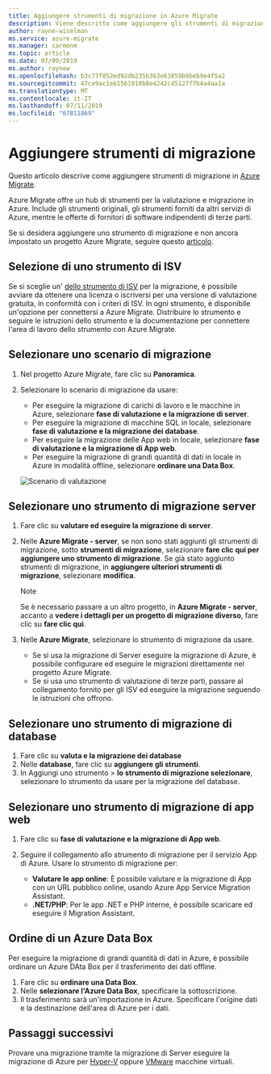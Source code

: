 ```yaml
---
title: Aggiungere strumenti di migrazione in Azure Migrate
description: Viene descritto come aggiungere gli strumenti di migrazione nell'hub di Azure Migrate.
author: rayne-wiselman
ms.service: azure-migrate
ms.manager: carmonm
ms.topic: article
ms.date: 07/09/2019
ms.author: raynew
ms.openlocfilehash: b3c77f052ed92db235b363e63859b9beb9e4f5a2
ms.sourcegitcommit: 47ce9ac1eb1561810b8e4242c45127f7b4a4aa1a
ms.translationtype: MT
ms.contentlocale: it-IT
ms.lasthandoff: 07/11/2019
ms.locfileid: "67811869"
---
```

# <a name="add-migration-tools"></a>Aggiungere strumenti di migrazione

Questo articolo descrive come aggiungere strumenti di migrazione in [Azure Migrate](migrate-overview.md).

Azure Migrate offre un hub di strumenti per la valutazione e migrazione in Azure. Include gli strumenti originali, gli strumenti forniti da altri servizi di Azure, mentre le offerte di fornitori di software indipendenti di terze parti.

Se si desidera aggiungere uno strumento di migrazione e non ancora impostato un progetto Azure Migrate, seguire questo [articolo](how-to-add-tool-first-time.md).



## <a name="selecting-an-isv-tool"></a>Selezione di uno strumento di ISV

Se si sceglie un' [dello strumento di ISV](migrate-services-overview.md#isv-integration) per la migrazione, è possibile avviare da ottenere una licenza o iscriversi per una versione di valutazione gratuita, in conformità con i criteri di ISV. In ogni strumento, è disponibile un'opzione per connettersi a Azure Migrate. Distribuire lo strumento e seguire le istruzioni dello strumento e la documentazione per connettere l'area di lavoro dello strumento con Azure Migrate. 

## <a name="select-a-migration-scenario"></a>Selezionare uno scenario di migrazione

1. Nel progetto Azure Migrate, fare clic su **Panoramica**.
2. Selezionare lo scenario di migrazione da usare:

    - Per eseguire la migrazione di carichi di lavoro e le macchine in Azure, selezionare **fase di valutazione e la migrazione di server**.
    - Per eseguire la migrazione di macchine SQL in locale, selezionare **fase di valutazione e la migrazione dei database**.
    - Per eseguire la migrazione delle App web in locale, selezionare **fase di valutazione e la migrazione di App web**.
    - Per eseguire la migrazione di grandi quantità di dati in locale in Azure in modalità offline, selezionare **ordinare una Data Box**.

    ![Scenario di valutazione](./media/how-to-migrate/assess-scenario.png)

## <a name="select-a-server-migration-tool"></a>Selezionare uno strumento di migrazione server

1. Fare clic su **valutare ed eseguire la migrazione di server**.
2. Nelle **Azure Migrate - server**, se non sono stati aggiunti gli strumenti di migrazione, sotto **strumenti di migrazione**, selezionare **fare clic qui per aggiungere uno strumento di migrazione**. Se già stato aggiunto strumenti di migrazione, in **aggiungere ulteriori strumenti di migrazione**, selezionare **modifica**.

    > [!NOTE]
    > Se è necessario passare a un altro progetto, in **Azure Migrate - server**, accanto a **vedere i dettagli per un progetto di migrazione diverso**, fare clic su **fare clic qui**.

3. Nelle **Azure Migrate**, selezionare lo strumento di migrazione da usare.
    - Se si usa la migrazione di Server eseguire la migrazione di Azure, è possibile configurare ed eseguire le migrazioni direttamente nel progetto Azure Migrate.
    - Se si usa uno strumento di valutazione di terze parti, passare al collegamento fornito per gli ISV ed eseguire la migrazione seguendo le istruzioni che offrono.

## <a name="select-a-database-migration-tool"></a>Selezionare uno strumento di migrazione di database

1. Fare clic su **valuta e la migrazione dei database**
2. Nelle **database**, fare clic su **aggiungere gli strumenti**.
3. In Aggiungi uno strumento > **lo strumento di migrazione selezionare**, selezionare lo strumento da usare per la migrazione del database.

## <a name="select-a-web-app-migration-tool"></a>Selezionare uno strumento di migrazione di app web

1. Fare clic su **fase di valutazione e la migrazione di App web**.
2. Seguire il collegamento allo strumento di migrazione per il servizio App di Azure. Usare lo strumento di migrazione per:

    - **Valutare le app online**: È possibile valutare e la migrazione di App con un URL pubblico online, usando Azure App Service Migration Assistant.
    - **.NET/PHP**: Per le app .NET e PHP interne, è possibile scaricare ed eseguire il Migration Assistant.

## <a name="order-an-azure-data-box"></a>Ordine di un Azure Data Box

Per eseguire la migrazione di grandi quantità di dati in Azure, è possibile ordinare un Azure DAta Box per il trasferimento dei dati offline.

1. Fare clic su **ordinare una Data Box**.
2. Nelle **selezionare l'Azure Data Box**, specificare la sottoscrizione. 
3. Il trasferimento sarà un'importazione in Azure. Specificare l'origine dati e la destinazione dell'area di Azure per i dati.

## <a name="next-steps"></a>Passaggi successivi

Provare una migrazione tramite la migrazione di Server eseguire la migrazione di Azure per [Hyper-V](tutorial-migrate-hyper-v.md) oppure [VMware](tutorial-migrate-vmware.md) macchine virtuali.
